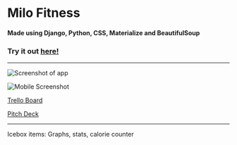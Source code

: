 # Milo Fitness

#### Made using Django, Python, CSS, Materialize and BeautifulSoup

### Try it out [here!](https://milo-app-fitness.herokuapp.com/profile/)

***

![Screenshot of app](https://i.imgur.com/T8WWRu3.jpg)

![Mobile Screenshot](https://i.imgur.com/Nr5U3Jc.png)

[Trello Board](https://trello.com/b/rBCK1Zw6/milo-board)

[Pitch Deck](https://docs.google.com/presentation/d/1fw8-1nhtZRwy97tpuSVk6uMQXk1T6Tw-rmWCjC9S9Ys/edit?usp=sharing)

***

Icebox items: Graphs, stats, calorie counter